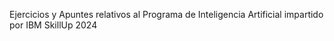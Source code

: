  Ejercicios y Apuntes relativos al   Programa de Inteligencia Artificial impartido por IBM SkillUp 2024
 
